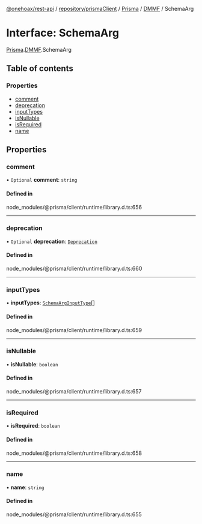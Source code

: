 [@onehoax/rest-api](../README.md) / [repository/prismaClient](../modules/repository_prismaClient.md) / [Prisma](../modules/repository_prismaClient.Prisma.md) / [DMMF](../modules/repository_prismaClient.Prisma.DMMF.md) / SchemaArg

# Interface: SchemaArg

[Prisma](../modules/repository_prismaClient.Prisma.md).[DMMF](../modules/repository_prismaClient.Prisma.DMMF.md).SchemaArg

## Table of contents

### Properties

- [comment](repository_prismaClient.Prisma.DMMF.SchemaArg.md#comment)
- [deprecation](repository_prismaClient.Prisma.DMMF.SchemaArg.md#deprecation)
- [inputTypes](repository_prismaClient.Prisma.DMMF.SchemaArg.md#inputtypes)
- [isNullable](repository_prismaClient.Prisma.DMMF.SchemaArg.md#isnullable)
- [isRequired](repository_prismaClient.Prisma.DMMF.SchemaArg.md#isrequired)
- [name](repository_prismaClient.Prisma.DMMF.SchemaArg.md#name)

## Properties

### comment

• `Optional` **comment**: `string`

#### Defined in

node_modules/@prisma/client/runtime/library.d.ts:656

___

### deprecation

• `Optional` **deprecation**: [`Deprecation`](repository_prismaClient.Prisma.DMMF.Deprecation.md)

#### Defined in

node_modules/@prisma/client/runtime/library.d.ts:660

___

### inputTypes

• **inputTypes**: [`SchemaArgInputType`](repository_prismaClient.Prisma.DMMF.SchemaArgInputType.md)[]

#### Defined in

node_modules/@prisma/client/runtime/library.d.ts:659

___

### isNullable

• **isNullable**: `boolean`

#### Defined in

node_modules/@prisma/client/runtime/library.d.ts:657

___

### isRequired

• **isRequired**: `boolean`

#### Defined in

node_modules/@prisma/client/runtime/library.d.ts:658

___

### name

• **name**: `string`

#### Defined in

node_modules/@prisma/client/runtime/library.d.ts:655
